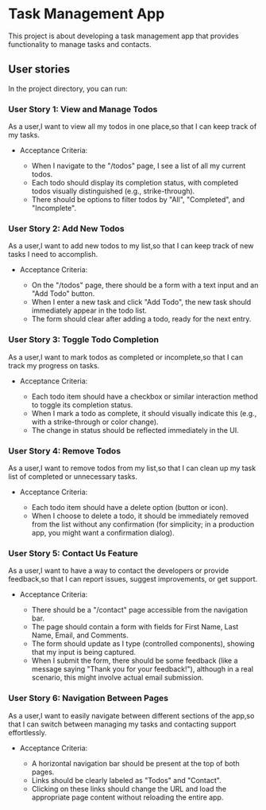 # Task Management App

This project is about developing a task management app that provides functionality to manage tasks and contacts.

## User stories

In the project directory, you can run:

### User Story 1: View and Manage Todos

As a user,I want to view all my todos in one place,so that I can keep track of my tasks.

- Acceptance Criteria:

  - When I navigate to the "/todos" page, I see a list of all my current todos.
  - Each todo should display its completion status, with completed todos visually distinguished (e.g., strike-through).
  - There should be options to filter todos by "All", "Completed", and "Incomplete".

### User Story 2: Add New Todos

As a user,I want to add new todos to my list,so that I can keep track of new tasks I need to accomplish.

- Acceptance Criteria:

  - On the "/todos" page, there should be a form with a text input and an "Add Todo" button.
  - When I enter a new task and click "Add Todo", the new task should immediately appear in the todo list.
  - The form should clear after adding a todo, ready for the next entry.

### User Story 3: Toggle Todo Completion

As a user,I want to mark todos as completed or incomplete,so that I can track my progress on tasks.

- Acceptance Criteria:

  - Each todo item should have a checkbox or similar interaction method to toggle its completion status.
  - When I mark a todo as complete, it should visually indicate this (e.g., with a strike-through or color change).
  - The change in status should be reflected immediately in the UI.

### User Story 4: Remove Todos

As a user,I want to remove todos from my list,so that I can clean up my task list of completed or unnecessary tasks.

- Acceptance Criteria:

  - Each todo item should have a delete option (button or icon).
  - When I choose to delete a todo, it should be immediately removed from the list without any confirmation (for simplicity; in a production app, you might want a confirmation dialog).

### User Story 5: Contact Us Feature

As a user,I want to have a way to contact the developers or provide feedback,so that I can report issues, suggest improvements, or get support.

- Acceptance Criteria:

  - There should be a "/contact" page accessible from the navigation bar.
  - The page should contain a form with fields for First Name, Last Name, Email, and Comments.
  - The form should update as I type (controlled components), showing that my input is being captured.
  - When I submit the form, there should be some feedback (like a message saying "Thank you for your feedback!"), although in a real scenario, this might involve actual email submission.

### User Story 6: Navigation Between Pages

As a user,I want to easily navigate between different sections of the app,so that I can switch between managing my tasks and contacting support effortlessly.

- Acceptance Criteria:

  - A horizontal navigation bar should be present at the top of both pages.
  - Links should be clearly labeled as "Todos" and "Contact".
  - Clicking on these links should change the URL and load the appropriate page content without reloading the entire app.
